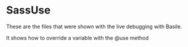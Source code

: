 # SassUse
These are the files that were shown with the live debugging with Basile.

It shows how to override a variable with the @use method
